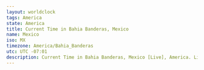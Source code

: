```yaml
---
layout: worldclock
tags: America
state: America
title: Current Time in Bahia Banderas, Mexico
name: Mexico
iso: MX
timezone: America/Bahia_Banderas
utc: UTC -07:01
description: Current Time in Bahia Banderas, Mexico [Live], America. Live update now time in Bahia Banderas, timezone America/Bahia_Banderas, UTC -07:01, Country ISO code & Current Local Time.
---
```


